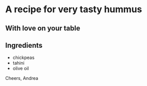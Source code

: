 # A recipe for very tasty hummus

## With love on your table

## Ingredients

- chickpeas
- tahini
- olive oil

Cheers,
Andrea
